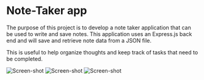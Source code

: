 # Note-Taker app
The purpose of this project is to develop a note taker application that can be used to write and save notes. This application uses  an Express.js back end and will save and retrieve note data from a JSON file.

This is useful to help organize thoughts and keep track of tasks that need to be completed.

![Screen-shot](/11-Express/02-Challenge/note-taker-app/Assets/Screen-Shot-note-taker-1.png)
![Screen-shot](/11-Express/02-Challenge/note-taker-app/Assets/Screen-Shot-note-taker-2.png)
![Screen-shot](/11-Express/02-Challenge/note-taker-app/Assets/Screen-Shot-note-taker-3.png)



